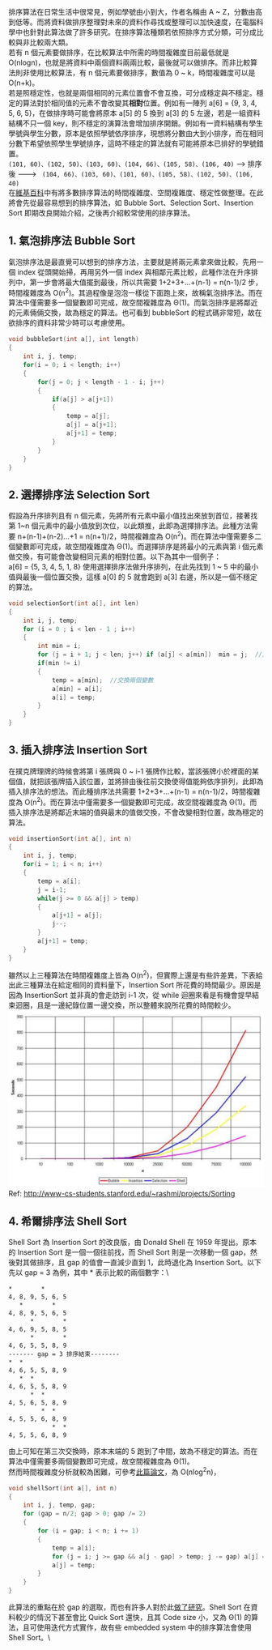 排序算法在日常生活中很常見，例如學號由小到大，作者名稱由 A ~ Z，分數由高到低等。而將資料做排序整理對未來的資料作尋找或整理可以加快速度，在電腦科學中也針對此算法做了許多研究。在排序算法種類若依照排序方式分類，可分成比較與非比較兩大類。\
若有 n 個元素要做排序，在比較算法中所需的時間複雜度目前最低就是 O(nlogn)，也就是將資料中兩個資料兩兩比較，最後就可以做排序。而非比較算法則非使用比較算法，有 n 個元素要做排序，數值為 0 ~ k，時間複雜度可以是 O(n+k)。\
若是照穩定性，也就是兩個相同的元素位置會不會互換，可分成穩定與不穩定。穩定的算法對於相同值的元素不會改變其**相對**位置。例如有一陣列 a[6] = {9, 3, 4, 5, 6, 5}，在做排序時可能會將原本 a[5] 的 5 換到 a[3] 的 5 左邊，若是一組資料結構不只一個 key，則不穩定的演算法會增加排序開銷。例如有一資料結構有學生學號與學生分數，原本是依照學號依序排序，現想將分數由大到小排序，而在相同分數下希望依照學生學號排序，這時不穩定的算法就有可能將原本已排好的學號錯置。\
```(101, 60)、(102, 50)、(103, 60)、(104, 66)、(105, 58)、(106, 40)``` --> 排序後 ---> ``` (104, 66)、(103, 60)、(101, 60)、(105, 58)、(102, 50)、(106, 40)```\
在[維基百科](https://en.wikipedia.org/wiki/Sorting_algorithm)中有將多數排序算法的時間複雜度、空間複雜度、穩定性做整理。在此將會先從最容易想到的排序算法，如 Bubble Sort、Selection Sort、Insertion Sort 即期改良開始介紹，之後再介紹較常使用的排序算法。

## 1. 氣泡排序法 Bubble Sort
氣泡排序法是最直覺可以想到的排序方法，主要就是將兩元素拿來做比較，先用一個 index 從頭開始掃，再用另外一個 index 與相鄰元素比較，此種作法在升序排列中，第一步會將最大值擺到最後，所以共需要 1+2+3+...+(n-1) = n(n-1)/2 步，時間複雜度為 O(n<sup>2</sup>)。其過程像是泡泡一樣從下面跑上來，故稱氣泡排序法。而在算法中僅需要多一個變數即可完成，故空間複雜度為 Θ(1)。而氣泡排序是將鄰近的元素倆倆交換，故為穩定的算法。也可看到 bubbleSort 的程式碼非常短，故在欲排序的資料非常少時可以考慮使用。
```C
void bubbleSort(int a[], int length)
{
    int i, j, temp;
    for(i = 0; i < length; i++)
    {
        for(j = 0; j < length - 1 - i; j++)
        {
            if(a[j] > a[j+1])
            {
                temp = a[j];
                a[j] = a[j+1];
                a[j+1] = temp;
            }
        }
    }
}
```
## 2. 選擇排序法 Selection Sort
假設為升序排列且有 n 個元素，先將所有元素中最小值找出來放到首位，接著找第 1~n 個元素中的最小值放到次位，以此類推，此即為選擇排序法。此種方法需要 n+(n-1)+(n-2)...+1 = n(n+1)/2，時間複雜度為 O(n<sup>2</sup>)。而在算法中僅需要多二個變數即可完成，故空間複雜度為 Θ(1)。而選擇排序是將最小的元素與第 i 個元素做交換，有可能會改變相同元素的相對位置。以下為其中一個例子： \
a[6] = {5, 3, 4, 5, 1, 8} 使用選擇排序法做升序排列，在此先找到 1 ~ 5 中的最小值與最後一個位置交換，這樣 a[0] 的 5 就會跑到 a[3] 右邊，所以是一個不穩定的算法。
```C
void selectionSort(int a[], int len) 
{
    int i, j, temp;
    for (i = 0 ; i < len - 1 ; i++)
    {
        int min = i;
        for (j = i + 1; j < len; j++) if (a[j] < a[min])  min = j;  //走訪未排序的元素，找到並紀錄最小值
        if(min != i)
        {
            temp = a[min];  //交換兩個變數
            a[min] = a[i];
            a[i] = temp;
        }
    }
}
```
## 3. 插入排序法 Insertion Sort
在撲克牌理牌的時候會將第 i 張牌與 0 ~ i-1 張牌作比較，當該張牌小於裡面的某個值，就把該張牌插入該位置，並將排由後往前交換使得值能夠依序排列，此即為插入排序法的想法。而此種排序法共需要 1+2+3+...+(n-1) = n(n-1)/2，時間複雜度為 O(n<sup>2</sup>)。而在算法中僅需要多一個變數即可完成，故空間複雜度為 Θ(1)。而插入排序法是將鄰近末端的值與最末的值做交換，不會改變相對位置，故為穩定的算法。
```C
void insertionSort(int a[], int n)
{
    int i, j, temp;
    for(i = 1; i < n; i++)
    {
        temp = a[i];
        j = i-1;
        while(j >= 0 && a[j] > temp)
        {
            a[j+1] = a[j];
            j--;
        }
        a[j+1] = temp;
    }
}
```
雖然以上三種算法在時間複雜度上皆為 O(n<sup>2</sup>)，但實際上還是有些許差異，下表給出此三種算法在給定相同的資料量下，Insertion Sort 所花費的時間最少。原因是因為 InsertionSort 並非真的會走訪到 i-1 次，從 while 迴圈來看是有機會提早結束迴圈，且是一邊紀錄位置一邊交換，所以整體來說所花費的時間較少。
![img](pic/nn.jpg) \
Ref: http://www-cs-students.stanford.edu/~rashmi/projects/Sorting 

## 4. 希爾排序法 Shell Sort
Shell Sort 為 Insertion Sort 的改良版，由 Donald Shell 在 1959 年提出。原本的 Insertion Sort 是一個一個往前找，而 Shell Sort 則是一次移動一個 gap，然後對其做排序，且 gap 的值會一直減少直到 1，此時退化為 Insertion Sort。以下先以 gap = 3 為例，其中 * 表示比較的兩個數字：\
```
*        *
4, 8, 9, 5, 6, 5
   *        *
4, 8, 9, 5, 6, 5
      *        *
4, 6, 9, 5, 8, 5
      *        *
4, 6, 5, 5, 8, 9
------- gap = 3 排序結束--------
*  *
4, 6, 5, 5, 8, 9
   *  *
4, 6, 5, 5, 8, 9
      *  *
4, 5, 6, 5, 8, 9
         *  *
4, 5, 5, 6, 8, 9
            *  *
4, 5, 5, 6, 8, 9
```
由上可知在第三次交換時，原本末端的 5 跑到了中間，故為不穩定的算法。而在算法中僅需要多兩個變數即可完成，故空間複雜度為 Θ(1)。\
然而時間複雜度分析就較為困難，可參考[此篇論文](https://www.cs.princeton.edu/~rs/shell/paperF.pdf)，為 O(nlog<sup>2</sup>n)，
```C
void shellSort(int a[], int n)
{
    int i, j, temp, gap;
    for (gap = n/2; gap > 0; gap /= 2)
    {
        for (i = gap; i < n; i += 1)
        {
            temp = a[i];           
            for (j = i; j >= gap && a[j - gap] > temp; j -= gap) a[j] = a[j - gap];
            a[j] = temp;
        }
    }
}
```
此算法的重點在於 gap 的選取，而也有許多人對於此[做了研究](https://en.wikipedia.org/wiki/Shellsort#Gap_sequences)。Shell Sort 在資料較少的情況下甚至會比 Quick Sort 還快，且其 Code size 小，又為 Θ(1) 的算法，且可使用迭代方式實作，故有些 embedded system 中的排序算法會使用 Shell Sort。\

